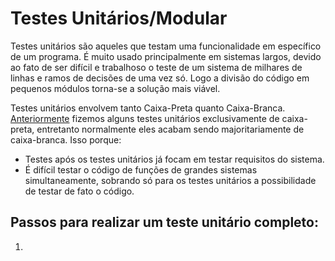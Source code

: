 # Testes Unitários/Modular

Testes unitários são aqueles que testam uma funcionalidade em específico de um programa. É muito usado principalmente em sistemas largos, devido ao fato de ser difícil e trabalhoso o teste de um sistema de milhares de linhas e ramos de decisões de uma vez só. Logo a divisão do código em pequenos módulos torna-se a solução mais viável.

Testes unitários envolvem tanto Caixa-Preta quanto Caixa-Branca. [Anteriormente]() fizemos alguns testes unitários exclusivamente de caixa-preta, entretanto normalmente eles acabam sendo majoritariamente de caixa-branca. Isso porque:
- Testes após os testes unitários já focam em testar requisitos do sistema.
- É difícil testar o código de funções de grandes sistemas simultaneamente, sobrando só para os testes unitários a possibilidade de testar de fato o código.

## Passos para realizar um teste unitário completo:
1. 

